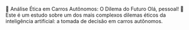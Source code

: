 🚗 Análise Ética em Carros Autônomos: O Dilema do Futuro
Olá, pessoal! 👋 Este é um estudo sobre um dos mais complexos dilemas éticos da inteligência artificial: a tomada de decisão em carros autônomos.


